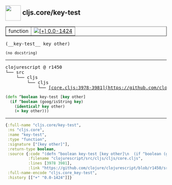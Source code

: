 ## <img width="48px" valign="middle" src="http://i.imgur.com/Hi20huC.png"> cljs.core/key-test

 <table border="1">
<tr>
<td>function</td>
<td><a href="https://github.com/cljsinfo/api-refs/tree/0.0-1424"><img valign="middle" alt="[+] 0.0-1424" src="https://img.shields.io/badge/+-0.0--1424-lightgrey.svg"></a> </td>
</tr>
</table>

 <samp>
(__key-test__ key other)<br>
</samp>

```
(no docstring)
```

---

 <pre>
clojurescript @ r1450
└── src
    └── cljs
        └── cljs
            └── <ins>[core.cljs:3978-3981](https://github.com/clojure/clojurescript/blob/r1450/src/cljs/cljs/core.cljs#L3978-L3981)</ins>
</pre>

```clj
(defn ^boolean key-test [key other]
  (if ^boolean (goog/isString key)
    (identical? key other)
    (= key other)))
```


---

```clj
{:full-name "cljs.core/key-test",
 :ns "cljs.core",
 :name "key-test",
 :type "function",
 :signature ["[key other]"],
 :return-type boolean,
 :source {:code "(defn ^boolean key-test [key other]\n  (if ^boolean (goog/isString key)\n    (identical? key other)\n    (= key other)))",
          :filename "clojurescript/src/cljs/cljs/core.cljs",
          :lines [3978 3981],
          :link "https://github.com/clojure/clojurescript/blob/r1450/src/cljs/cljs/core.cljs#L3978-L3981"},
 :full-name-encode "cljs.core_key-test",
 :history [["+" "0.0-1424"]]}

```
